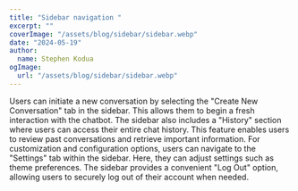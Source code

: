 ```yaml
---
title: "Sidebar navigation "
excerpt: ""
coverImage: "/assets/blog/sidebar/sidebar.webp"
date: "2024-05-19"
author:
  name: Stephen Kodua
ogImage:
  url: "/assets/blog/sidebar/sidebar.webp"
---
```


Users can initiate a new conversation by selecting the "Create New Conversation" tab in the sidebar. This allows them to begin a fresh interaction with the chatbot.
The sidebar also includes a "History" section where users can access their entire chat history. This feature enables users to review past conversations and retrieve important information.
For customization and configuration options, users can navigate to the "Settings" tab within the sidebar. Here, they can adjust settings such as theme preferences.
The sidebar provides a convenient "Log Out" option, allowing users to securely log out of their account when needed.
